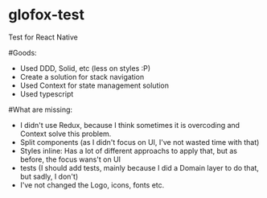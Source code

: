 # glofox-test
Test for React Native

#Goods:
- Used DDD, Solid, etc (less on styles :P)
- Create a solution for stack navigation
- Used Context for state management solution
- Used typescript

#What are missing:
- I didn't use Redux, because I think sometimes it is overcoding and Context solve this problem.
- Split components (as I didn't focus on UI, I've not wasted time with that)
- Styles inline: Has a lot of different approachs to apply that, but as before, the focus wans't on UI
- tests (I should add tests, mainly because I did a Domain layer to do that, but sadly, I don't)
- I've not changed the Logo, icons, fonts etc.
